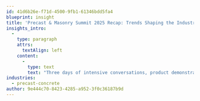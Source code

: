 ```yaml
---
id: 41d6b26e-f71d-4500-9fb1-61346bdd5fa4
blueprint: insight
title: 'Precast & Masonry Summit 2025 Recap: Trends Shaping the Industry'
insights_intro:
  -
    type: paragraph
    attrs:
      textAlign: left
    content:
      -
        type: text
        text: "Three days of intensive conversations, product demonstrations, and industry insights have revealed where the precast sector is heading. Digital transformation, sustainability mandates, and labour challenges dominated discussions—but the solutions being developed are genuinely exciting. Here's what emerged as the defining themes."
industries:
  - precast-concrete
author: 9e444c70-8423-4285-a952-3f0c36187b9d
---
```

